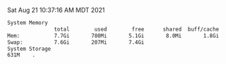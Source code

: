 Sat Aug 21 10:37:16 AM MDT 2021
```bash
System Memory
               total        used        free      shared  buff/cache   available
Mem:           7.7Gi       780Mi       5.1Gi       8.0Mi       1.8Gi       6.6Gi
Swap:          7.6Gi       207Mi       7.4Gi
System Storage
631M	.
```
